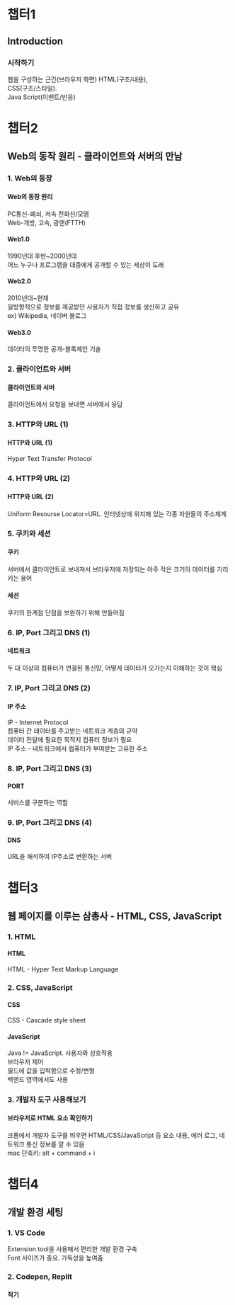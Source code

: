 # 챕터1
## Introduction
### 시작하기
웹을 구성하는 근간(브라우저 화면)
HTML(구조/내용),  
CSS(구조/스타일).  
Java Script(이벤트/반응)

# 챕터2
## Web의 동작 원리 - 클라이언트와 서버의 만남  
### 1. Web의 등장
#### Web의 동장 원리
PC통신-폐쇠, 저속 전화선/모뎀  
Web-개방, 고속, 광랜(FTTH)
#### Web1.0
1990년대 후반~2000년대  
어느 누구나 프로그램을 대중에게 공개할 수 있는 세상이 도래  
#### Web2.0
2010년대~현재  
일방향적으로 정보를 제공받던 사용자가 직접 정보를 생산하고 공유  
ex) Wikipedia, 네이버 블로그  
#### Web3.0
데이터의 투명한 공개-블록체인 기술  

### 2. 클라이언트와 서버
#### 클라이언트와 서버
클라이언트에서 요청을 보내면 서버에서 응담  

### 3. HTTP와 URL (1)
#### HTTP와 URL (1)
Hyper Text Transfer Protocol

### 4. HTTP와 URL (2)
#### HTTP와 URL (2)
Uniform Resourse Locator=URL. 
인터넷상에 위치해 있는 각종 자원들의 주소체계

### 5. 쿠키와 세션
#### 쿠키
서버에서 클라이언트로 보내져서 브라우저에 저장되는 아주 작은 크기의 데이터를 가리키는 용어

#### 세션
쿠키의 한계점 단점을 보완하기 위해 만들어짐

### 6. IP, Port 그리고 DNS (1)
#### 네트워크
두 대 이상의 컴퓨터가 연결된 통신망, 어떻게 데이터가 오가는지 이해하는 것이 핵심

### 7. IP, Port 그리고 DNS (2)
#### IP 주소
IP - Internet Protocol  
컴퓨터 간 데이터를 주고받는 네트워크 계층의 규약  
데이터 전달에 필요한 목적지 컴퓨터 정보가 필요  
IP 주소 - 네트워크에서 컴퓨터가 부여받는 고유한 주소

### 8. IP, Port 그리고 DNS (3)
#### PORT
서비스를 구분하는 역할

### 9. IP, Port 그리고 DNS (4)
#### DNS
URL을 해석하여 IP주소로 변환하는 서버

# 챕터3
## 웹 페이지를 이루는 삼총사 - HTML, CSS, JavaScript

### 1. HTML
#### HTML
HTML - Hyper Text Markup Language

### 2. CSS, JavaScript
#### CSS
CSS - Cascade style sheet
#### JavaScript
Java != JavaScript. 
사용자와 상호작용  
브라우저 제어  
필드에 값을 입력함으로 수정/변형  
백엔드 영역에서도 사용

### 3. 개발자 도구 사용해보기
#### 브라우저로 HTML 요소 확인하기
크롬에서 개발자 도구를 띄우면 HTML/CSS/JavaScript 등 요소 내용, 에러 로그, 네트워크 통신 정보를 알 수 있음  
mac 단축키: alt + command + i

# 챕터4
## 개발 환경 세팅

### 1. VS Code
Extension tool을 사용해서 편리한 개발 환경 구축  
Font 사이즈가 중요. 가독성을 높여줌

### 2. Codepen, Replit
#### 적기
